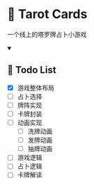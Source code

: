 # 🔮 Tarot Cards
一个线上的塔罗牌占卜小游戏

<details open>
  <summary><h2>📝 Todo List</h2></summary>

- [x] 游戏整体布局
- [ ] 占卜选择
- [ ] 牌阵实现
- [ ] 卡牌封装
- [ ] 动画实现
  - [ ] 洗牌动画
  - [ ] 发牌动画
  - [ ] 抽牌动画
- [ ]  游戏逻辑
  - [ ] 占卜逻辑
  - [ ] 卡牌解读
</details>
